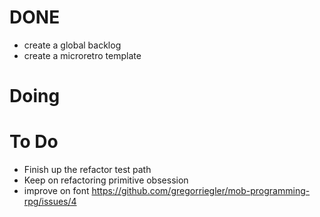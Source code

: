 # DONE
- create a global backlog
- create a microretro template

# Doing

# To Do
- Finish up the refactor test path
- Keep on refactoring primitive obsession
- improve on font https://github.com/gregorriegler/mob-programming-rpg/issues/4



